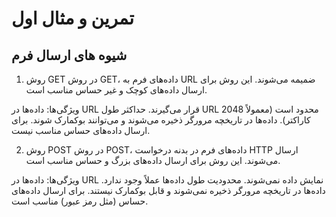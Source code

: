 # تمرین و مثال اول

## شیوه های ارسال فرم 
<p dir="rtl" style="font-family: 'B Nazanin', sans-serif">

1. روش GET
   در روش GET، داده‌های فرم به URL ضمیمه می‌شوند. این روش برای ارسال داده‌های کوچک و غیر حساس مناسب است.

ویژگی‌ها:
داده‌ها در URL قرار می‌گیرند.
حداکثر طول URL محدود است (معمولاً 2048 کاراکتر).
داده‌ها در تاریخچه مرورگر ذخیره می‌شوند و می‌توانند بوکمارک شوند.
برای ارسال داده‌های حساس مناسب نیست.


2. روش POST
   در روش POST، داده‌های فرم در بدنه درخواست HTTP ارسال می‌شوند. این روش برای ارسال داده‌های بزرگ و حساس مناسب است.

ویژگی‌ها:
داده‌ها در URL نمایش داده نمی‌شوند.
محدودیت طول داده‌ها عملاً وجود ندارد.
داده‌ها در تاریخچه مرورگر ذخیره نمی‌شوند و قابل بوکمارک نیستند.
برای ارسال داده‌های حساس (مثل رمز عبور) مناسب است.

</p>

